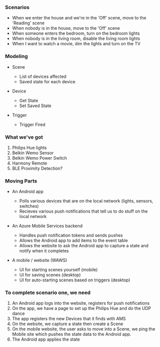 ### Scenarios

* When we enter the house and we're in the 'Off' scene, move to the 'Reading'
  scene
* When nobody is in the house, move to the 'Off' scene
* When someone enters the bedroom, turn on the bedroom lights
* When nobody is in the living room, disable the living room lights
* When I want to watch a movie, dim the lights and turn on the TV

### Modeling

- Scene
  * List of devices affected
  * Saved state for each device

- Device
  * Get State
  * Set Saved State

- Trigger
  * Trigger Fired

### What we've got

1. Philips Hue lights
1. Belkin Wemo Sensor
1. Belkin Wemo Power Switch
1. Harmony Remote
1. BLE Proximity Detection?

### Moving Parts

* An Android app
  - Polls various devices that are on the local network (lights, sensors,
    switches)
  - Recieves various push notifications that tell us to do stuff on the local
    network

* An Azure Mobile Services backend
  - Handles push notification tokens and sends pushes
  - Allows the Android app to add items to the event table
  - Allows the website to ask the Android app to capture a state and notify
    when it completes

* A mobile / website (WAWS)
  - UI for starting scenes yourself (mobile)
  - UI for saving scenes (desktop)
  - UI for auto-starting scenes based on triggers (desktop)

### To complete scenario one, we need

1. An Android app logs into the website, registers for push notifications
1. On the app, we have a page to set up the Philips Hue and do the UDP dance
1. The app registers the new Devices that it finds with AMS
1. On the website, we capture a state then create a Scene
1. On the mobile website, the user asks to move into a Scene, we ping the
   Mobile site which pushes the state data to the Android app.
1. The Android app applies the state
